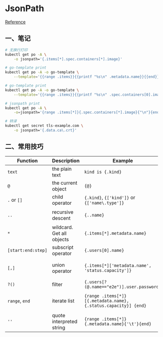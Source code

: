 # JsonPath

[Reference](https://kubernetes.io/docs/reference/kubectl/jsonpath/)



## 一、笔记

```bash
# 无换行打印
kubectl get po -A \
    -o jsonpath='{.items[*].spec.containers[*].image}'

# go-template print
kubectl get po -A -o go-template \
    --template='{{range .items}}{{printf "%s\n" .metadata.name}}{{end}}'

# go-template print
kubectl get po -A -o go-template \
    --template='{{range .items}}{{printf "%s\n" .spec.containers[0].image}}{{end}}'

# jsonpath print
kubectl get po -A \
    -o=jsonpath='{range .items[*]}{.spec.containers[*].image}{"\n"}{end}'

# 转译
kubectl get secret tls-example.com \
    -o jsonpath='{.data.ca\.crt}'
```



## 二、常用技巧

| Function           | Description               | Example                                                      | Result                                            |
| ------------------ | ------------------------- | ------------------------------------------------------------ | ------------------------------------------------- |
| `text`             | the plain text            | `kind is {.kind}`                                            | `kind is List`                                    |
| `@`                | the current object        | `{@}`                                                        | the same as input                                 |
| `.` or `[]`        | child operator            | `{.kind}`, `{['kind']}` or `{['name\.type']}`                | `List`                                            |
| `..`               | recursive descent         | `{..name}`                                                   | `127.0.0.1 127.0.0.2 myself e2e`                  |
| `*`                | wildcard. Get all objects | `{.items[*].metadata.name}`                                  | `[127.0.0.1 127.0.0.2]`                           |
| `[start:end:step]` | subscript operator        | `{.users[0].name}`                                           | `myself`                                          |
| `[,]`              | union operator            | `{.items[*]['metadata.name', 'status.capacity']}`            | `127.0.0.1 127.0.0.2 map[cpu:4] map[cpu:8]`       |
| `?()`              | filter                    | `{.users[?(@.name=="e2e")].user.password}`                   | `secret`                                          |
| `range`, `end`     | iterate list              | `{range .items[*]}[{.metadata.name}, {.status.capacity}] {end}` | `[127.0.0.1, map[cpu:4]] [127.0.0.2, map[cpu:8]]` |
| `''`               | quote interpreted string  | `{range .items[*]}{.metadata.name}{'\t'}{end}`               | `127.0.0.1 127.0.0.2`                             |
